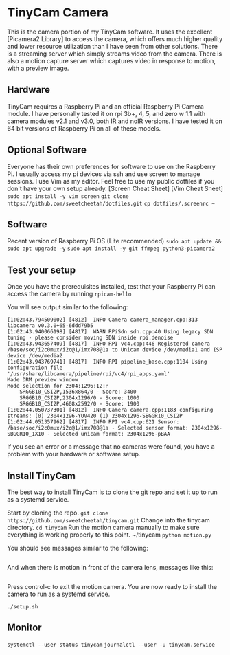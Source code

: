 # TinyCam Camera
This is the camera portion of my TinyCam software. It uses the excellent [Picamera2 Library] to access the camera, which offers much higher quality and lower resource utilization than I have seen from other solutions. There is a streaming server which simply streams video from the camera. There is also a motion capture server which captures video in response to motion, with a preview image.

## Hardware
TinyCam requires a Raspberry Pi and an official Raspberry Pi Camera module. I have personally tested it on rpi 3b+, 4, 5, and zero w 1.1 with camera modules v2.1 and v3.0, both IR and noIR versions. I have tested it on 64 bit versions of Raspberry Pi on all of these models.

## Optional Software
Everyone has their own preferences for software to use on the Raspberry Pi. I usually access my pi devices via ssh and use screen to manage sessions. I use Vim as my editor. Feel free to use my public dotfiles if you don't have your own setup already.
[Screen Cheat Sheet]
[Vim Cheat Sheet]
`sudo apt install -y vim screen`
`git clone https://github.com/sweetcheetah/dotfiles.git`
`cp dotfiles/.screenrc ~`

## Software
Recent version of Raspberry Pi OS (Lite recommended)
`sudo apt update && sudo apt upgrade -y`
`sudo apt install -y git ffmpeg python3-picamera2`

## Test your setup
Once you have the prerequisites installed, test that your Raspberry Pi can access the camera by running
`rpicam-hello`

You will see output similar to the following:

```
[1:02:43.794509002] [4812]  INFO Camera camera_manager.cpp:313 libcamera v0.3.0+65-6ddd79b5
[1:02:43.940066198] [4817]  WARN RPiSdn sdn.cpp:40 Using legacy SDN tuning - please consider moving SDN inside rpi.denoise
[1:02:43.943657409] [4817]  INFO RPI vc4.cpp:446 Registered camera /base/soc/i2c0mux/i2c@1/imx708@1a to Unicam device /dev/media1 and ISP device /dev/media2
[1:02:43.943769741] [4817]  INFO RPI pipeline_base.cpp:1104 Using configuration file '/usr/share/libcamera/pipeline/rpi/vc4/rpi_apps.yaml'
Made DRM preview window
Mode selection for 2304:1296:12:P
    SRGGB10_CSI2P,1536x864/0 - Score: 3400
    SRGGB10_CSI2P,2304x1296/0 - Score: 1000
    SRGGB10_CSI2P,4608x2592/0 - Score: 1900
[1:02:44.050737301] [4812]  INFO Camera camera.cpp:1183 configuring streams: (0) 2304x1296-YUV420 (1) 2304x1296-SBGGR10_CSI2P
[1:02:44.051357962] [4817]  INFO RPI vc4.cpp:621 Sensor: /base/soc/i2c0mux/i2c@1/imx708@1a - Selected sensor format: 2304x1296-SBGGR10_1X10 - Selected unicam format: 2304x1296-pBAA
```

If you see an error or a message that no cameras were found, you have a problem with your hardware or software setup.

## Install TinyCam
The best way to install TinyCam is to clone the git repo and set it up to run as a systemd service.

Start by cloning the repo.
`git clone https://github.com/sweetcheetah/tinycam.git`
Change into the tinycam directory.
`cd tinycam`
Run the motion camera manually to make sure everything is working properly to this point.
~/tinycam `python motion.py`

You should see messages similar to the following:
```
```

And when there is motion in front of the camera lens, messages like this:
```
```

Press control-c to exit the motion camera. You are now ready to install the camera to run as a systemd service.

`./setup.sh`

## Monitor
`systemctl --user status tinycam`
`journalctl --user -u tinycam.service`